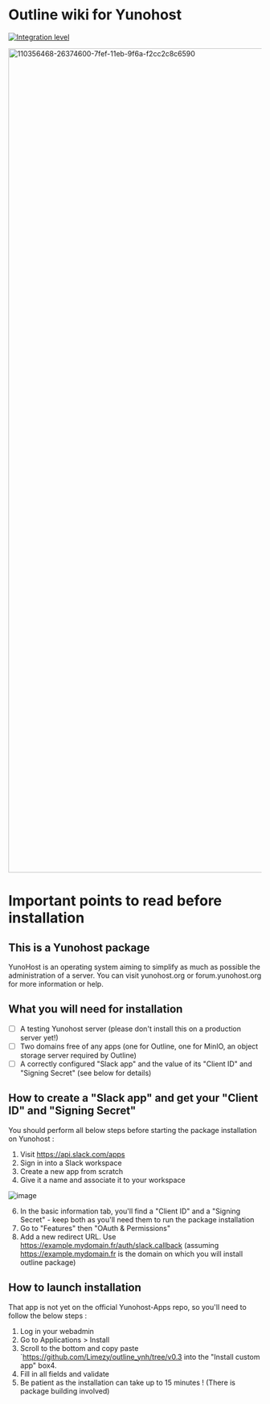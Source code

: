 
# Outline wiki for Yunohost
[![Integration level](https://dash.yunohost.org/integration/outline.svg)](https://dash.yunohost.org/appci/app/outline)


  <img width="1640" alt="110356468-26374600-7fef-11eb-9f6a-f2cc2c8c6590" src="https://user-images.githubusercontent.com/24638389/134176351-8a7ecaf8-628e-49af-99b4-493287b36a77.png">
  
# Important points to read before installation

## This is a Yunohost package

YunoHost is an operating system aiming to simplify as much as possible the administration of a server. You can visit yunohost.org or forum.yunohost.org for more information or help.

## What you will need for installation

- [ ] A testing Yunohost server (please don't install this on a production server yet!)
- [ ] Two domains free of any apps (one for Outline, one for MinIO, an object storage server required by Outline)
- [ ] A correctly configured "Slack app" and the value of its "Client ID" and "Signing Secret" (see below for details)

## How to create a "Slack app" and get your "Client ID" and "Signing Secret"

You should perform all below steps before starting the package installation on Yunohost :
1. Visit https://api.slack.com/apps
2. Sign in into a Slack workspace
3. Create a new app from scratch
4. Give it a name and associate it to your workspace

![image](https://user-images.githubusercontent.com/24638389/134668089-3b1a73f2-dbca-47c4-8e57-1ee26d1c034a.png)

6. In the basic information tab, you'll find a "Client ID" and a "Signing Secret" - keep both as you'll need them to run the package installation
7. Go to "Features" then "OAuth & Permissions"
8. Add a new redirect URL. Use https://example.mydomain.fr/auth/slack.callback (assuming https://example.mydomain.fr is the domain on which you will install outline package)

## How to launch installation

That app is not yet on the official Yunohost-Apps repo, so you'll need to follow the below steps :
1. Log in your webadmin
2. Go to Applications > Install
3. Scroll to the bottom and copy paste `https://github.com/Limezy/outline_ynh/tree/v0.3 into the "Install custom app" box4.
4. Fill in all fields and validate
5. Be patient as the installation can take up to 15 minutes ! (There is package building involved)
